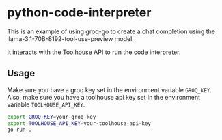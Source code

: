 # python-code-interpreter

This is an example of using groq-go to create a chat completion using the llama-3.1-70B-8192-tool-use-preview model.

It interacts with the [Toolhouse](https://app.toolhouse.ai/) API to run the code interpreter.

## Usage

Make sure you have a groq key set in the environment variable `GROQ_KEY`.
Also, make sure you have a toolhouse api key set in the environment variable `TOOLHOUSE_API_KEY`.
```bash
export GROQ_KEY=your-groq-key
export TOOLHOUSE_API_KEY=your-toolhouse-api-key
go run .
```
